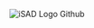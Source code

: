 ![iSAD Logo Github](https://github.com/sirx2713/menu_D32_with_search_bar/assets/122817303/66781500-a9e9-434d-8e24-b1aa7df6167f)
